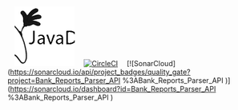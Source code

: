 &emsp;[![JavaDoc](docs/javadoc.png)](https://mariangolea.github.io/csvtransactionparser/)
&emsp;[![CircleCI](https://circleci.com/gh/mariangolea/bankparsers/tree/master.svg?style=svg)](https://circleci.com/gh/mariangolea/bankparsers/tree/master)
&emsp;[![SonarCloud](https://sonarcloud.io/api/project_badges/quality_gate?project=Bank_Reports_Parser_API
%3ABank_Reports_Parser_API
)](https://sonarcloud.io/dashboard?id=Bank_Reports_Parser_API
%3ABank_Reports_Parser_API
)
 
